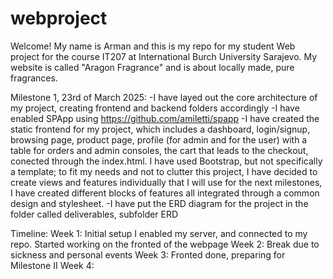 # webproject
Welcome!
My name is Arman and this is my repo for my student Web project for the course IT207 at International Burch University Sarajevo. My website is called "Aragon Fragrance" and is about locally made, pure fragrances.

Milestone 1, 23rd of March 2025:
-I have layed out the core architecture of my project, creating frontend and backend folders accordingly
-I have enabled SPApp using https://github.com/amiletti/spapp
-I have created the static frontend for my project, which includes a dashboard, login/signup, browsing page, product page, profile (for admin and for the user) with a table for orders and admin consoles, the cart that leads to the checkout, conected through the index.html.
I have used Bootstrap, but not specifically a template; to fit my needs and not to clutter this project, I have decided to create views and features individually that I will use for the next milestones, I have created different blocks of features all integrated through a common design and stylesheet.
-I have put the ERD diagram for the project in the folder called deliverables, subfolder ERD

Timeline:
Week 1: Initial setup
I enabled my server, and connected to my repo. Started working on the fronted of the webpage
Week 2: Break due to sickness and personal events
Week 3: Fronted done, preparing for Milestone II
Week 4: